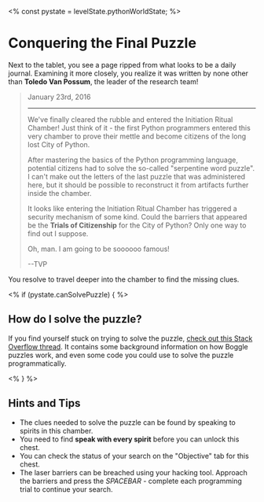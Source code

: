 <%
const pystate = levelState.pythonWorldState;
%>

# Conquering the Final Puzzle

Next to the tablet, you see a page ripped from what looks to be a daily journal. Examining it more closely, you realize it was written by none other than <b>Toledo Van Possum</b>, the leader of the research team!

<blockquote>
January 23rd, 2016

<hr/>

<p>
We've finally cleared the rubble and entered the Initiation Ritual Chamber! Just think of it - the first Python programmers entered this very chamber to prove their mettle and become citizens of the long lost City of Python.</p>

<p>
After mastering the basics of the Python programming language, potential citizens had to solve the so-called "serpentine word puzzle". I can't make out the letters of the last puzzle that was administered here, but it should be possible to reconstruct it from artifacts further inside the chamber.
</p>

<p>
It looks like entering the Initiation Ritual Chamber has triggered a security mechanism of some kind. Could the barriers that appeared be the <b>Trials of Citizenship</b> for the City of Python? Only one way to find out I suppose.
</p>

<p>
Oh, man. I am going to be soooooo famous!
</p>

<p>
--TVP
</p>
</blockquote>

You resolve to travel deeper into the chamber to find the missing clues.

<% if (pystate.canSolvePuzzle) { %>

## How do I solve the puzzle?
If you find yourself stuck on trying to solve the puzzle, [check out this Stack Overflow thread](https://stackoverflow.com/questions/746082/how-to-find-list-of-possible-words-from-a-letter-matrix-boggle-solver). It contains some background information on how Boggle puzzles work, and even some code you could use to solve the puzzle programmatically.

<% } %>

## Hints and Tips

* The clues needed to solve the puzzle can be found by speaking to spirits in this chamber.
* You need to find <b>speak with every spirit</b> before you can unlock this chest.
* You can check the status of your search on the "Objective" tab for this chest.
* The laser barriers can be breached using your hacking tool. Approach the barriers and press the *SPACEBAR* - complete each programming trial to continue your search.
